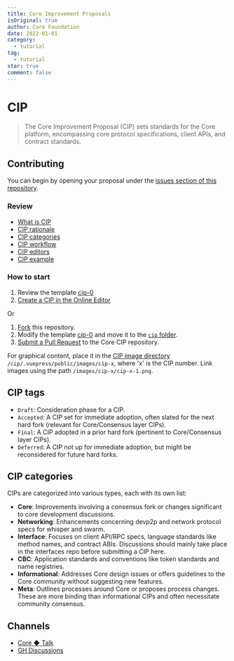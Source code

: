 ```yaml
---
title: Core Improvement Proposals
isOriginal: true
author: Core Foundation
date: 2022-01-01
category:
  - tutorial
tag:
  - tutorial
star: true
comment: false
---
```

# CIP

> The Core Improvement Proposal (CIP) sets standards for the Core platform, encompassing core protocol specifications, client APIs, and contract standards.

## Contributing

You can begin by opening your proposal under the [issues section of this repository](https://github.com/core-coin/cip/issues).

### Review

- [What is CIP](/docs/what-is-cip)
- [CIP rationale](/docs/cip-rationale)
- [CIP categories](/docs/cip-categories)
- [CIP workflow](/docs/cip-workflow)
- [CIP editors](/docs/cip-editors)
- [CIP example](/example/cip-0)

### How to start

1. Review the template [cip-0](https://github.com/core-coin/cip/blob/master/cip/example/cip-0.md)
2. [Create a CIP in the Online Editor](https://github.com/core-coin/cip/new/master?filename=cip/posts/cip-0.md&message=CIP%20Proposal&description=CIP%20Proposal%20Draft&value=---%0Acip%3A%20%0Atitle%3A%20%0Aauthor%3A%20%0Alang%3A%20en-US%0Atag%3A%20draft%0Acategory%3A%20%0Adate%3A%20%0A---%0A%0A)

Or

1. [Fork](https://github.com/core-coin/cip/fork) this repository.
2. Modify the template [cip-0](https://github.com/core-coin/cip/blob/master/cip/example/cip-0.md) and move it to the [`cip` folder](https://github.com/core-coin/cip/blob/master/cip/posts).
3. [Submit a Pull Request](https://github.com/core-coin/cip/compare) to the Core CIP repository.

For graphical content, place it in the [CIP image directory](https://github.com/core-coin/cip/blob/master/cip/.vuepress/public/images) `/cip/.vuepress/public/images/cip-x`, where 'x' is the CIP number. Link images using the path `/images/cip-x/cip-x-1.png`.

## CIP tags

- `Draft`: Consideration phase for a CIP.
- `Accepted`: A CIP set for immediate adoption, often slated for the next hard fork (relevant for Core/Consensus layer CIPs).
- `Final`: A CIP adopted in a prior hard fork (pertinent to Core/Consensus layer CIPs).
- `Deferred`: A CIP not up for immediate adoption, but might be reconsidered for future hard forks.

## CIP categories

CIPs are categorized into various types, each with its own list:

- **Core**: Improvements involving a consensus fork or changes significant to core development discussions.
- **Networking**: Enhancements concerning devp2p and network protocol specs for whisper and swarm.
- **Interface**: Focuses on client API/RPC specs, language standards like method names, and contract ABIs. Discussions should mainly take place in the interfaces repo before submitting a CIP here.
- **CBC**: Application standards and conventions like token standards and name registries.
- **Informational**: Addresses Core design issues or offers guidelines to the Core community without suggesting new features.
- **Meta**: Outlines processes around Core or proposes process changes. These are more binding than informational CIPs and often necessitate community consensus.

## Channels

- [Core ◆ Talk](https://coretalk.space/tags/cip)
- [GH Discussions](https://github.com/core-coin/cip/discussions)
